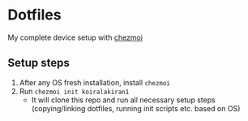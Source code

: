 # Dotfiles

My complete device setup with [chezmoi](https://www.chezmoi.io/)

## Setup steps
1. After any OS fresh installation, install `chezmoi`
2. Run `chezmoi init koiralakiran1`
	- It will clone this repo and run all necessary setup steps (copying/linking dotfiles, running init scripts etc. based on OS)
